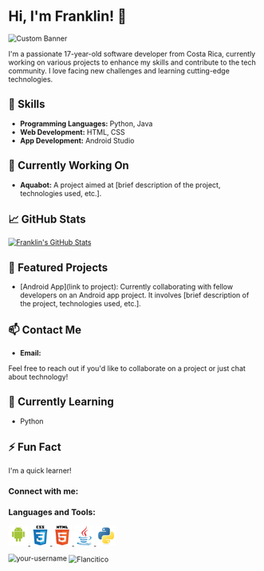# Hi, I'm Franklin! 👋

![Custom Banner](https://via.placeholder.com/1200x400)

I'm a passionate 17-year-old software developer from Costa Rica, currently working on various projects to enhance my skills and contribute to the tech community. I love facing new challenges and learning cutting-edge technologies.

## 🚀 Skills
- **Programming Languages:** Python, Java
- **Web Development:** HTML, CSS
- **App Development:** Android Studio

## 🔭 Currently Working On
- **Aquabot:** A project aimed at [brief description of the project, technologies used, etc.].

## 📈 GitHub Stats
[![Franklin's GitHub Stats](https://github-readme-stats.vercel.app/api?username=your-username&show_icons=true&theme=radical)](https://github.com/your-username)

## 🌟 Featured Projects
- [Android App](link to project): Currently collaborating with fellow developers on an Android app project. It involves [brief description of the project, technologies used, etc.].

## 📫 Contact Me
- **Email:** 

Feel free to reach out if you'd like to collaborate on a project or just chat about technology!

## 🌱 Currently Learning
- Python

## ⚡ Fun Fact
I'm a quick learner!

<h3 align="left">Connect with me:</h3>
<p align="left">
</p>

<h3 align="left">Languages and Tools:</h3>
<p align="left"> <a href="https://developer.android.com" target="_blank" rel="noreferrer"> <img src="https://raw.githubusercontent.com/devicons/devicon/master/icons/android/android-original-wordmark.svg" alt="android" width="40" height="40"/> </a> <a href="https://www.w3schools.com/css/" target="_blank" rel="noreferrer"> <img src="https://raw.githubusercontent.com/devicons/devicon/master/icons/css3/css3-original-wordmark.svg" alt="css3" width="40" height="40"/> </a> <a href="https://www.w3.org/html/" target="_blank" rel="noreferrer"> <img src="https://raw.githubusercontent.com/devicons/devicon/master/icons/html5/html5-original-wordmark.svg" alt="html5" width="40" height="40"/> </a> <a href="https://www.java.com" target="_blank" rel="noreferrer"> <img src="https://raw.githubusercontent.com/devicons/devicon/master/icons/java/java-original.svg" alt="java" width="40" height="40"/> </a> <a href="https://www.python.org" target="_blank" rel="noreferrer"> <img src="https://raw.githubusercontent.com/devicons/devicon/master/icons/python/python-original.svg" alt="python" width="40" height="40"/> </a> </p>

<p><img align="left" src="https://github-readme-stats.vercel.app/api/top-langs?username=your-username&show_icons=true&locale=en&layout=compact" alt="your-username" /></p>

<p>&nbsp;<img align="center" src="https://github-readme-stats.vercel.app/api?username=your-username&show_icons=true&locale=en" alt="Flancitico" /></p>
